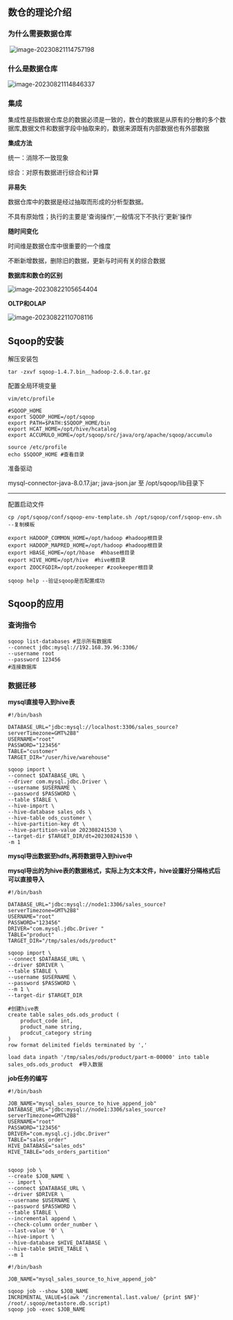 ## 数仓的理论介绍

### 为什么需要数据仓库

​    ![image-20230821114757198](F:\markdownImg\image-20230821114757198.png)

### 什么是数据仓库

![image-20230821114846337](F:\markdownImg\image-20230821114846337.png)

### 集成

 集成性是指数据仓库总的数据必须是一致的，数仓的数据是从原有的分散的多个数据库,数据文件和数据字段中抽取来的，数据来源既有内部数据也有外部数据

**集成方法**

  统一：消除不一致现象

  综合：对原有数据进行综合和计算

**非易失**

  数据仓库中的数据是经过抽取而形成的分析型数据。

  不具有原始性；执行的主要是'查询操作',一般情况下不执行'更新'操作

**随时间变化**

  时间维是数据仓库中很重要的一个维度

  不断新增数据，删除旧的数据，更新与时间有关的综合数据

**数据库和数仓的区别**

![image-20230822105654404](F:\markdownImg\image-20230822105654404.png)

**OLTP和OLAP**

![image-20230822110708116](F:\markdownImg\image-20230822110708116.png)



## Sqoop的安装

解压安装包

```shell
tar -zxvf sqoop-1.4.7.bin__hadoop-2.6.0.tar.gz 
```

配置全局环境变量

```shell
vim/etc/profile

#SQOOP_HOME
export SQOOP_HOME=/opt/sqoop
export PATH=$PATH:$SQOOP_HOME/bin
export HCAT_HOME=/opt/hive/hcatalog
export ACCUMULO_HOME=/opt/sqoop/src/java/org/apache/sqoop/accumulo

source /etc/profile
echo $SQOOP_HOME #查看目录
```

准备驱动

mysql-connector-java-8.0.17.jar; java-json.jar 至 /opt/sqoop/lib目录下

------

配置启动文件

```shell
cp /opt/sqoop/conf/sqoop-env-template.sh /opt/sqoop/conf/sqoop-env.sh --复制模板

export HADOOP_COMMON_HOME=/opt/hadoop #hadoop根目录
export HADOOP_MAPRED_HOME=/opt/hadoop #hadoop根目录
export HBASE_HOME=/opt/hbase  #hbase根目录
export HIVE_HOME=/opt/hive  #hive根目录
export ZOOCFGDIR=/opt/zookeeper #zookeeper根目录

sqoop help --验证sqoop是否配置成功
```



## **Sqoop的应用**

### 查询指令

```shell
sqoop list-databases #显示所有数据库
--connect jdbc:mysql://192.168.39.96:3306/ 
--username root 
--password 123456
#连接数据库

```

### 数据迁移

**mysql直接导入到hive表**

```shell
#!/bin/bash

DATABASE_URL="jdbc:mysql://localhost:3306/sales_source?serverTimezone=GMT%2B8"
USERNAME="root"
PASSWORD="123456"
TABLE="customer"
TARGET_DIR="/user/hive/warehouse"

sqoop import \
--connect $DATABASE_URL \
--driver com.mysql.jdbc.Driver \
--username $USERNAME \
--password $PASSWORD \
--table $TABLE \
--hive-import \
--hive-database sales_ods \
--hive-table ods_customer \
--hive-partition-key dt \
--hive-partition-value 202308241530 \
--target-dir $TARGET_DIR/dt=202308241530 \
-m 1

```



**mysql导出数据至hdfs,再将数据导入到hive中**

**mysql导出的为hive表的数据格式，实际上为文本文件，hive设置好分隔格式后可以直接导入**

```shell
#!/bin/bash

DATABASE_URL="jdbc:mysql://node1:3306/sales_source?serverTimezone=GMT%2B8"
USERNAME="root"
PASSWORD="123456"
DRIVER="com.mysql.jdbc.Driver "
TABLE="product"
TARGET_DIR="/tmp/sales/ods/product"

sqoop import \
--connect $DATABASE_URL \
--driver $DRIVER \
--table $TABLE \
--username $USERNAME \
--password $PASSWORD \
--m 1 \
--target-dir $TARGET_DIR

#创建hive表
create table sales_ods.ods_product (
    product_code int,
    product_name string,
    prodcut_category string
)
row format delimited fields terminated by ','

load data inpath '/tmp/sales/ods/product/part-m-00000' into table sales_ods.ods_product  #导入数据
```



**job任务的编写**

```shell
#!/bin/bash

JOB_NAME="mysql_sales_source_to_hive_append_job"
DATABASE_URL="jdbc:mysql://node1:3306/sales_source?serverTimezone=GMT%2B8"
USERNAME="root"
PASSWORD="123456"
DRIVER="com.mysql.cj.jdbc.Driver"
TABLE="sales_order"
HIVE_DATABASE="sales_ods"
HIVE_TABLE="ods_orders_partition"


sqoop job \
--create $JOB_NAME \
-- import \
--connect $DATABASE_URL \
--driver $DRIVER \
--username $USERNAME \
--password $PASSWORD \
--table $TABLE \
--incremental append \
--check-column order_number \
--last-value '0' \
--hive-import \
--hive-database $HIVE_DATABASE \
--hive-table $HIVE_TABLE \
--m 1

#!/bin/bash

JOB_NAME="mysql_sales_source_to_hive_append_job"

sqoop job --show $JOB_NAME
INCREMENTAL_VALUE=$(awk '/incremental.last.value/ {print $NF}' /root/.sqoop/metastore.db.script)
sqoop job -exec $JOB_NAME

```

